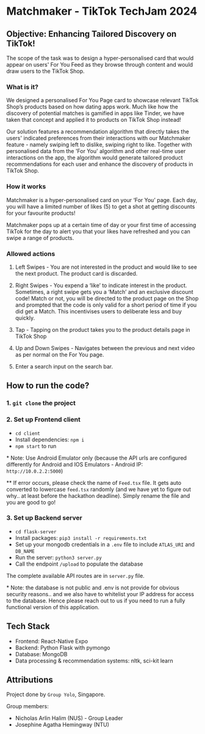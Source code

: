 # Matchmaker - TikTok TechJam 2024 

## Objective: Enhancing Tailored Discovery on TikTok!
The scope of the task was to design a hyper-personalised card that would appear on users' For You Feed as they browse through content and would draw users to the TikTok Shop.

### What is it?
We designed a personalised For You Page card to showcase relevant TikTok Shop’s products based on how dating apps work. Much like how the discovery of potential matches is gamified in apps like Tinder, we have taken that concept and applied it to products on TikTok Shop instead!

Our solution features a recommendation algorithm that directly takes the users' indicated preferences from their interactions with our Matchmaker feature - namely swiping left to dislike, swiping right to like. Together with personalised data from the 'For You' algorithm and other real-time user interactions on the app, the algorithm would generate tailored product recommendations for each user and enhance the discovery of products in TikTok Shop.

### How it works
Matchmaker is a hyper-personalised card on your ‘For You’ page. Each day, you will have a limited number of likes (5) to get a shot at getting discounts for your favourite products!

Matchmaker pops up at a certain time of day or your first time of accessing TikTok for the day to alert you that your likes have refreshed and you can swipe a range of products.

### Allowed actions
1. Left Swipes - You are not interested in the product and would like to see the next product. The product card is discarded.

2. Right Swipes - You expend a ‘like’ to indicate interest in the product. Sometimes, a right swipe gets you a ‘Match’ and an exclusive discount code! Match or not, you will be directed to the product page on the Shop and prompted that the code is only valid for a short period of time if you did get a Match. This incentivises users to deliberate less and buy quickly.

3. Tap - Tapping on the product takes you to the product details page in TikTok Shop

4. Up and Down Swipes - Navigates between the previous and next video as per normal on the For You page.

5. Enter a search input on the search bar.


## How to run the code?

### 1. `git clone` the project

### 2. Set up Frontend client
- `cd client`
- Install dependencies: `npm i`
- `npm start` to run 

\* Note: Use Android Emulator only (because the API urls are configured differently for Android and IOS Emulators - 
Android IP: `http://10.0.2.2:5000`)

\** If error occurs, please check the name of `Feed.tsx` file. It gets auto converted to lowercase `feed.tsx` randomly (and we have yet to figure out why.. at least before the hackathon deadline). Simply rename the file and you are good to go!

### 3. Set up Backend server
- `cd flask-server`
- Install packages: `pip3 install -r requirements.txt`
- Set up your mongodb credentials in a `.env` file to include `ATLAS_URI` and `DB_NAME`
- Run the server: `python3 server.py`
- Call the endpoint `/upload` to populate the database

The complete available API routes are in `server.py` file.

\* Note: the database is not public and .env is not provide for obvious security reasons.. and we also have to whitelist your IP address for access to the database. Hence please reach out to us if you need to run a fully functional version of this application.

## Tech Stack
- Frontend: React-Native Expo
- Backend: Python Flask with pymongo
- Database: MongoDB
- Data processing & recommendation systems: nltk, sci-kit learn


## Attributions
Project done by `Group Yolo`, Singapore.

Group members:
- Nicholas Arlin Halim (NUS) - Group Leader
- Josephine Agatha Hemingway (NTU)